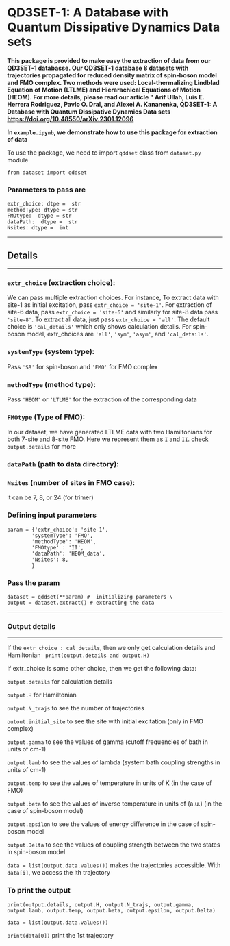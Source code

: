 # QD3SET-1: A Database with Quantum Dissipative Dynamics Data sets
**This package is provided to make easy the extraction of data from our QD3SET-1 databasse. Our QD3SET-1 database 8 datasets with trajectories propagated for reduced density matrix of spin-boson model and FMO complex. Two methods were used: Local-thermalizing Lindblad Equation of Motion (LTLME) and Hierarachical Equations of Motion (HEOM). For more details, please read our article " Arif Ullah, Luis E. Herrera Rodriguez, Pavlo O. Dral, and Alexei A. Kananenka, QD3SET-1: A Database with Quantum Dissipative Dynamics Data sets https://doi.org/10.48550/arXiv.2301.12096**

**In ```example.ipynb```, we demonstrate how to use this package for extraction of data**

To use the package, we need to import ```qddset``` class from ```dataset.py``` module

```from dataset import qddset```

### Parameters to pass are
 ```
 extr_choice: dtpe =  str 
 methodType: dtype = str  
 FMOtype:  dtype = str  
 dataPath:  dtype =  str  
 Nsites: dtype =  int  
```
***********************
##   Details 
***********************

### ```extr_choice``` (extraction choice):
 We can pass multiple extraction choices. For instance, To extract data with site-1 as initial excitation, 
 pass ```extr_choice = 'site-1'```. For extraction of site-6 data, 
 pass ```extr_choice = 'site-6'``` and similarly for site-8 data pass ```'site-8'```. 
 To extract all data, just pass ```extr_choice = 'all'```. The default choice is ```'cal_details'``` which 
 only shows calculation details. For spin-boson model, extr_choices are ```'all'```, ```'sym'```, ```'asym'```, and ```'cal_details'```.

### ```systemType``` (system type): 
Pass ```'SB'``` for spin-boson and ```'FMO'``` for FMO complex

### ```methodType``` (method type):
Pass ```'HEOM'``` or ```'LTLME'``` for the extraction of the corresponding data

### ```FMOtype``` (Type of FMO):
 In our dataset, we have generated LTLME data with two Hamiltonians for both 
 7-site and 8-site FMO. Here we represent them as ```I``` and ```II```. check ```output.details```
 for more

### ```dataPath``` (path to data directory):

### ```Nsites``` (number of sites in FMO case):
 it can be 7, 8, or 24 (for trimer)

### Defining input parameters 
```
param = {'extr_choice': 'site-1', 
        'systemType': 'FMO', 
        'methodType': 'HEOM',
        'FMOtype' : 'II',
        'dataPath': 'HEOM_data',
        'Nsites': 8, 
        }
 ```       
   
### Pass the param
```
dataset = qddset(**param) #  initializing parameters \
output = dataset.extract() # extracting the data
```
***********************
###  Output details
***********************

 If the ```extr_choice : cal_details```, then we only get calculation details and Hamiltonian 
``` print(output.details and output.H)```

 If extr_choice is some other choice, then we get the following data:
 
 ```output.details``` for calculation details
 
 ```output.H``` for Hamiltonian
 
 ```output.N_trajs``` to see the number of trajectories
 
 ```outout.initial_site``` to see the site with initial excitation (only in FMO complex) 
 
 ```output.gamma``` to see the values of gamma (cutoff frequencies of bath in units of cm-1)
 
 ```output.lamb``` to see the values of lambda (system bath coupling strengths in units of cm-1)
 
 ```output.temp``` to see the values of temperature in units of K (in the case of FMO)
 
  ```output.beta``` to see the values of inverse temperature in units of (a.u.) (in the case of spin-boson model)
 
 ```output.epsilon``` to see the values of energy difference in the case of spin-boson model
 
 ```output.Delta```  to see the values of coupling strength between the two states in spin-boson model
 
 ```data = list(output.data.values())``` makes the trajectories accessible. With ```data[i]```, we
 access the ith trajectory

### To print the output 

```print(output.details, output.H, output.N_trajs, output.gamma, output.lamb, output.temp, output.beta, output.epsilon, output.Delta)```

```data = list(output.data.values())```

```print(data[0])```  print the 1st trajectory

